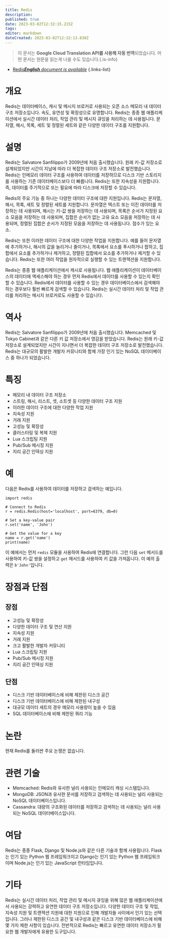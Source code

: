 ```yaml
---
title: Redis
description: 
published: true
date: 2023-03-02T12:32:15.215Z
tags: 
editor: markdown
dateCreated: 2023-03-02T12:32:13.830Z
---
```


> 이 문서는 **Google Cloud Translation API를 사용해 자동 번역**되었습니다.
어떤 문서는 원문을 읽는게 나을 수도 있습니다.{.is-info}



- [Redis***English** document is available*](/en/Knowledge-base/Dictionary/redis)
{.links-list}
# 개요

Redis는 데이터베이스, 캐시 및 메시지 브로커로 사용되는 오픈 소스 메모리 내 데이터 구조 저장소입니다. 속도, 유연성 및 확장성으로 유명합니다. Redis는 종종 웹 애플리케이션에서 실시간 데이터 처리, 작업 관리 및 메시지 큐잉을 처리하는 데 사용됩니다. 문자열, 해시, 목록, 세트 및 정렬된 세트와 같은 다양한 데이터 구조를 지원합니다.

# 설명

Redis는 Salvatore Sanfilippo가 2009년에 처음 출시했습니다. 원래 키-값 저장소로 설계되었지만 시간이 지남에 따라 더 복잡한 데이터 구조 저장소로 발전했습니다. Redis는 인메모리 데이터 구조를 사용하여 데이터를 저장하므로 디스크 기반 스토리지를 사용하는 기존 데이터베이스보다 더 빠릅니다. Redis는 또한 지속성을 지원합니다. 즉, 데이터를 주기적으로 또는 필요에 따라 디스크에 저장할 수 있습니다.

Redis의 주요 기능 중 하나는 다양한 데이터 구조에 대한 지원입니다. Redis는 문자열, 해시, 목록, 세트 및 정렬된 세트를 지원합니다. 문자열은 텍스트 또는 이진 데이터를 저장하는 데 사용되며, 해시는 키-값 쌍을 저장하는 데 사용되며, 목록은 순서가 지정된 요소 모음을 저장하는 데 사용되며, 집합은 순서가 없는 고유 요소 모음을 저장하는 데 사용되며, 정렬된 집합은 순서가 지정된 모음을 저장하는 데 사용됩니다. 점수가 있는 요소.

Redis는 또한 이러한 데이터 구조에 대한 다양한 작업을 지원합니다. 예를 들어 문자열에 추가하거나, 해시의 값을 늘리거나 줄이거나, 목록에서 요소를 푸시하거나 팝하고, 집합에서 요소를 추가하거나 제거하고, 정렬된 집합에서 요소를 추가하거나 제거할 수 있습니다. Redis는 또한 여러 작업을 원자적으로 실행할 수 있는 트랜잭션을 지원합니다.

Redis는 종종 웹 애플리케이션에서 캐시로 사용됩니다. 웹 애플리케이션이 데이터베이스의 데이터에 액세스해야 하는 경우 먼저 Redis에서 데이터를 사용할 수 있는지 확인할 수 있습니다. Redis에서 데이터를 사용할 수 있는 경우 데이터베이스에서 검색해야 하는 경우보다 훨씬 빠르게 검색할 수 있습니다. Redis는 실시간 데이터 처리 및 작업 관리를 처리하는 메시지 브로커로도 사용할 수 있습니다.

# 역사

Redis는 Salvatore Sanfilippo가 2009년에 처음 출시했습니다. Memcached 및 Tokyo Cabinet과 같은 다른 키 값 저장소에서 영감을 받았습니다. Redis는 원래 키-값 저장소로 설계되었지만 시간이 지나면서 더 복잡한 데이터 구조 저장소로 발전했습니다. Redis는 대규모의 활발한 개발자 커뮤니티와 함께 가장 인기 있는 NoSQL 데이터베이스 중 하나가 되었습니다.

# 특징

- 메모리 내 데이터 구조 저장소
- 스트링, 해시, 리스트, 셋, 소트셋 등 다양한 데이터 구조 지원
- 이러한 데이터 구조에 대한 다양한 작업 지원
- 지속성 지원
- 거래 지원
- 고성능 및 확장성
- 클러스터링 및 복제 지원
- Lua 스크립팅 지원
- Pub/Sub 메시징 지원
- 지리 공간 인덱싱 지원

# 예

다음은 Redis를 사용하여 데이터를 저장하고 검색하는 예입니다.

```
import redis

# Connect to Redis
r = redis.Redis(host='localhost', port=6379, db=0)

# Set a key-value pair
r.set('name', 'John')

# Get the value for a key
name = r.get('name')
print(name)
```

이 예에서는 먼저 `redis` 모듈을 사용하여 Redis에 연결합니다. 그런 다음 `set` 메서드를 사용하여 키-값 쌍을 설정하고 `get` 메서드를 사용하여 키 값을 가져옵니다. 이 예의 출력은 `b'John'`입니다.

# 장점과 단점

## 장점

- 고성능 및 확장성
- 다양한 데이터 구조 및 연산 지원
- 지속성 지원
- 거래 지원
- 크고 활발한 개발자 커뮤니티
- Lua 스크립팅 지원
- Pub/Sub 메시징 지원
- 지리 공간 인덱싱 지원

## 단점

- 디스크 기반 데이터베이스에 비해 제한된 디스크 공간
- 디스크 기반 데이터베이스에 비해 제한된 내구성
- 대규모 데이터 세트의 경우 메모리 사용량이 높을 수 있음
- SQL 데이터베이스에 비해 제한된 쿼리 기능

# 논란

현재 Redis를 둘러싼 주요 논쟁은 없습니다.

# 관련 기술

- Memcached: Redis와 유사한 널리 사용되는 인메모리 캐싱 시스템입니다.
- MongoDB: JSON과 유사한 문서를 저장하고 검색하는 데 사용되는 널리 사용되는 NoSQL 데이터베이스입니다.
- Cassandra: 대량의 구조화된 데이터를 저장하고 검색하는 데 사용되는 널리 사용되는 NoSQL 데이터베이스입니다.

# 여담

Redis는 종종 Flask, Django 및 Node.js와 같은 다른 기술과 함께 사용됩니다. Flask는 인기 있는 Python 웹 프레임워크이고 Django는 인기 있는 Python 웹 프레임워크이며 Node.js는 인기 있는 JavaScript 런타임입니다.

# 기타

Redis는 실시간 데이터 처리, 작업 관리 및 메시지 큐잉을 위해 많은 웹 애플리케이션에서 사용되는 강력하고 유연한 데이터 구조 저장소입니다. 다양한 데이터 구조 및 작업, 지속성 지원 및 트랜잭션 지원에 대한 지원으로 인해 개발자들 사이에서 인기 있는 선택입니다. 그러나 제한된 디스크 공간 및 내구성과 같은 디스크 기반 데이터베이스에 비해 몇 가지 제한 사항이 있습니다. 전반적으로 Redis는 빠르고 유연한 데이터 저장소가 필요한 웹 개발자에게 유용한 도구입니다.